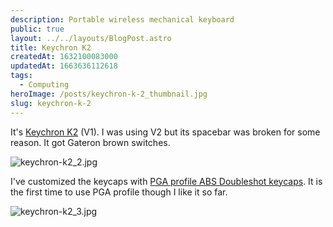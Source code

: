 ```yaml
---
description: Portable wireless mechanical keyboard
public: true
layout: ../../layouts/BlogPost.astro
title: Keychron K2
createdAt: 1632100083000
updatedAt: 1663636112618
tags:
  - Computing
heroImage: /posts/keychron-k-2_thumbnail.jpg
slug: keychron-k-2
---
```



It's [Keychron K2](https://www.keychron.com/products/keychron-k2-wireless-mechanical-keyboard) (V1). I was using V2 but its spacebar was broken for some reason. It got Gateron brown switches.

![keychron-k2_2.jpg](/posts/keychron-k-2_keychron-k2-2-jpg.jpg)

I've customized the keycaps with [PGA profile ABS Doubleshot keycaps](https://kbdfans.com/products/pga-profile-sparta-abs-doubleshot-keycaps-set). It is the first time to use PGA profile though I like it so far.

![keychron-k2_3.jpg](/posts/keychron-k-2_keychron-k2-3-jpg.jpg)

